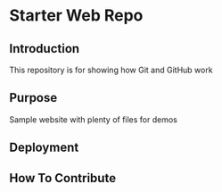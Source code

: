 # Starter Web Repo
## Introduction
This repository is for showing how Git and GitHub work

## Purpose

Sample website with plenty of files for demos
## Deployment
## How To Contribute